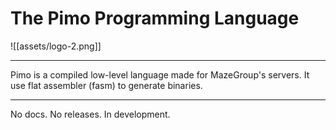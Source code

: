 # The Pimo Programming Language

![[assets/logo-2.png]]

---

Pimo is a compiled low-level language made for MazeGroup's servers. It use flat assembler (fasm) to generate binaries.

---

No docs. No releases. In development.